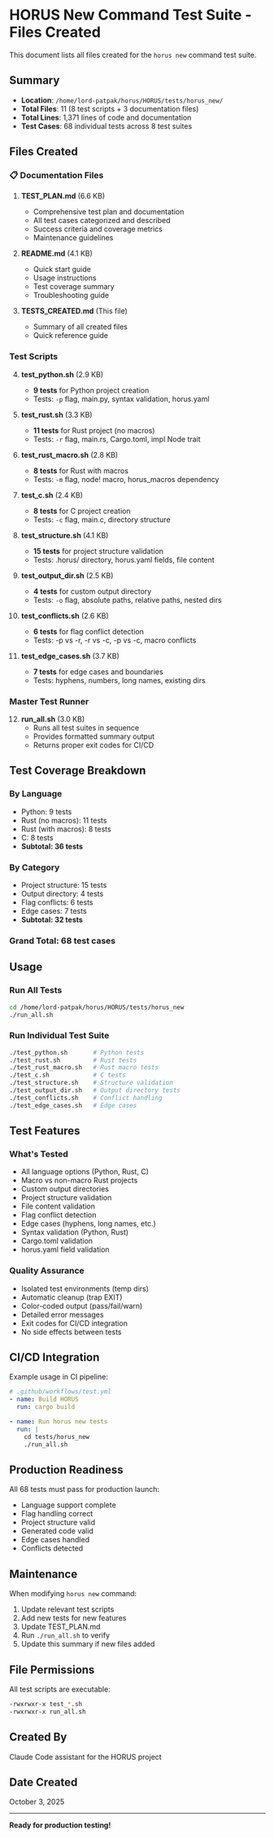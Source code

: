 # HORUS New Command Test Suite - Files Created

This document lists all files created for the `horus new` command test suite.

## Summary

- **Location**: `/home/lord-patpak/horus/HORUS/tests/horus_new/`
- **Total Files**: 11 (8 test scripts + 3 documentation files)
- **Total Lines**: 1,371 lines of code and documentation
- **Test Cases**: 68 individual tests across 8 test suites

## Files Created

### 📋 Documentation Files

1. **TEST_PLAN.md** (6.6 KB)
   - Comprehensive test plan and documentation
   - All test cases categorized and described
   - Success criteria and coverage metrics
   - Maintenance guidelines

2. **README.md** (4.1 KB)
   - Quick start guide
   - Usage instructions
   - Test coverage summary
   - Troubleshooting guide

3. **TESTS_CREATED.md** (This file)
   - Summary of all created files
   - Quick reference guide

### Test Scripts

4. **test_python.sh** (2.9 KB)
   - **9 tests** for Python project creation
   - Tests: `-p` flag, main.py, syntax validation, horus.yaml

5. **test_rust.sh** (3.3 KB)
   - **11 tests** for Rust project (no macros)
   - Tests: `-r` flag, main.rs, Cargo.toml, impl Node trait

6. **test_rust_macro.sh** (2.8 KB)
   - **8 tests** for Rust with macros
   - Tests: `-m` flag, node! macro, horus_macros dependency

7. **test_c.sh** (2.4 KB)
   - **8 tests** for C project creation
   - Tests: `-c` flag, main.c, directory structure

8. **test_structure.sh** (4.1 KB)
   - **15 tests** for project structure validation
   - Tests: .horus/ directory, horus.yaml fields, file content

9. **test_output_dir.sh** (2.5 KB)
   - **4 tests** for custom output directory
   - Tests: `-o` flag, absolute paths, relative paths, nested dirs

10. **test_conflicts.sh** (2.6 KB)
    - **6 tests** for flag conflict detection
    - Tests: -p vs -r, -r vs -c, -p vs -c, macro conflicts

11. **test_edge_cases.sh** (3.7 KB)
    - **7 tests** for edge cases and boundaries
    - Tests: hyphens, numbers, long names, existing dirs

### Master Test Runner

12. **run_all.sh** (3.0 KB)
    - Runs all test suites in sequence
    - Provides formatted summary output
    - Returns proper exit codes for CI/CD

## Test Coverage Breakdown

### By Language
- Python: 9 tests
- Rust (no macros): 11 tests
- Rust (with macros): 8 tests
- C: 8 tests
- **Subtotal: 36 tests**

### By Category
- Project structure: 15 tests
- Output directory: 4 tests
- Flag conflicts: 6 tests
- Edge cases: 7 tests
- **Subtotal: 32 tests**

### **Grand Total: 68 test cases**

## Usage

### Run All Tests
```bash
cd /home/lord-patpak/horus/HORUS/tests/horus_new
./run_all.sh
```

### Run Individual Test Suite
```bash
./test_python.sh       # Python tests
./test_rust.sh         # Rust tests
./test_rust_macro.sh   # Rust macro tests
./test_c.sh            # C tests
./test_structure.sh    # Structure validation
./test_output_dir.sh   # Output directory tests
./test_conflicts.sh    # Conflict handling
./test_edge_cases.sh   # Edge cases
```

## Test Features

### What's Tested

- All language options (Python, Rust, C)
- Macro vs non-macro Rust projects
- Custom output directories
- Project structure validation
- File content validation
- Flag conflict detection
- Edge cases (hyphens, long names, etc.)
- Syntax validation (Python, Rust)
- Cargo.toml validation
- horus.yaml field validation

### Quality Assurance

- Isolated test environments (temp dirs)
- Automatic cleanup (trap EXIT)
- Color-coded output (pass/fail/warn)
- Detailed error messages
- Exit codes for CI/CD integration
- No side effects between tests

## CI/CD Integration

Example usage in CI pipeline:

```yaml
# .github/workflows/test.yml
- name: Build HORUS
  run: cargo build

- name: Run horus new tests
  run: |
    cd tests/horus_new
    ./run_all.sh
```

## Production Readiness

All 68 tests must pass for production launch:
- Language support complete
- Flag handling correct
- Project structure valid
- Generated code valid
- Edge cases handled
- Conflicts detected

## Maintenance

When modifying `horus new` command:
1. Update relevant test scripts
2. Add new tests for new features
3. Update TEST_PLAN.md
4. Run `./run_all.sh` to verify
5. Update this summary if new files added

## File Permissions

All test scripts are executable:
```bash
-rwxrwxr-x test_*.sh
-rwxrwxr-x run_all.sh
```

## Created By

Claude Code assistant for the HORUS project

## Date Created

October 3, 2025

---

**Ready for production testing!** 
